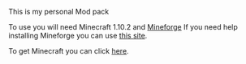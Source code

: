 This is my personal Mod pack

To use you will need Minecraft 1.10.2 and [Mineforge](http://files.minecraftforge.net/maven/net/minecraftforge/forge/index_1.10.2.html#Downloads) 
If you need help installing Mineforge you can use [this site](http://www.wikihow.com/Install-Minecraft-Forge). 

To get Minecraft you can click [here](http://www.wikihow.com/Download-Minecraft).


